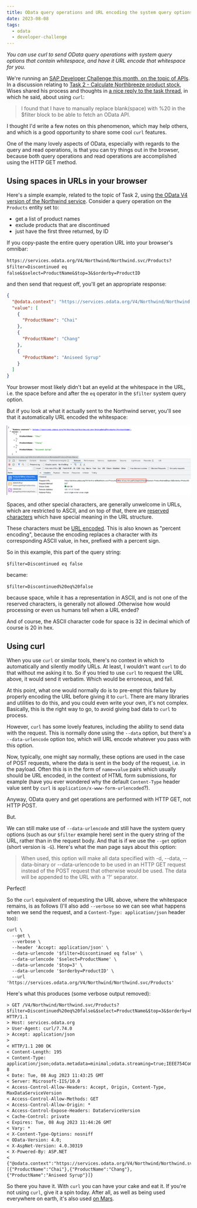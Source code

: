 ```yaml
---
title: OData query operations and URL encoding the system query options with curl
date: 2023-08-08
tags:
  - odata
  - developer-challenge
---
```

_You can use curl to send OData query operations with system query options that contain whitespace, and have it URL encode that whitespace for you._

We're running an [SAP Developer Challenge this month, on the topic of APIs](https://blogs.sap.com/2023/08/01/sap-developer-challenge-apis/). In a discussion relating to [Task 2 - Calculate Northbreeze product stock](https://groups.community.sap.com/t5/application-development/sap-developer-challenge-apis-task-2-calculate-northbreeze/td-p/277325), Wises shared his process and thoughts in [a nice reply to the task thread](https://groups.community.sap.com/t5/application-development/sap-developer-challenge-apis-task-2-calculate-northbreeze/m-p/277635/highlight/true#M2656), in which he said, about using `curl`:

> I found that I have to manually replace blank(space) with %20 in the $filter block to be able to fetch an OData API.

I thought I'd write a few notes on this phenomenon, which may help others, and which is a good opportunity to share some cool `curl` features.

One of the many lovely aspects of OData, especially with regards to the query and read operations, is that you can try things out in the browser, because both query operations and read operations are accomplished using the HTTP GET method.

## Using spaces in URLs in your browser

Here's a simple example, related to the topic of Task 2, using [the OData V4 version of the Northwind service](https://services.odata.org/V4/Northwind/Northwind.svc/). Consider a query operation on the `Products` entity set to:

* get a list of product names
* exclude products that are discontinued
* just have the first three returned, by ID

If you copy-paste the entire query operation URL into your browser's omnibar:

`https://services.odata.org/V4/Northwind/Northwind.svc/Products?$filter=Discontinued eq false&$select=ProductName&$top=3&$orderby=ProductID`

and then send that request off, you'll get an appropriate response:

```json
{
  "@odata.context": "https://services.odata.org/V4/Northwind/Northwind.svc/$metadata#Products(ProductName)",
  "value": [
    {
      "ProductName": "Chai"
    },
    {
      "ProductName": "Chang"
    },
    {
      "ProductName": "Aniseed Syrup"
    }
  ]
}
```

Your browser most likely didn't bat an eyelid at the whitespace in the URL, i.e. the space before and after the `eq` operator in the `$filter` system query option.

But if you look at what it actually sent to the Northwind server, you'll see that it automatically URL encoded the whitespace:

![Chrome Dev Tools URL encoding](/images/2023/08/chrome-dev-tools-urlencoding.png)

Spaces, and other special characters, are generally unwelcome in URLs, which are restricted to ASCII, and on top of that, there are [reserved characters](https://en.wikipedia.org/wiki/URL_encoding#Reserved_characters) which have special meaning in the URL structure. 

These characters must be [URL encoded](https://en.wikipedia.org/wiki/URL_encoding). This is also known as "percent encoding", because the encoding replaces a character with its corresponding ASCII value, in hex, prefixed with a percent sign.

So in this example, this part of the query string:

`$filter=Discontinued eq false`

became:

`$filter=Discontinued%20eq%20false`

because space, while it has a representation in ASCII, and is not one of the reserved characters, is generally not allowed .Otherwise how would processing or even us humans tell when a URL ended?

And of course, the ASCII character code for space is 32 in decimal which of course is 20 in hex.

## Using curl

When you use `curl` or similar tools, there's no context in which to automatically and silently modify URLs. At least, I wouldn't want `curl` to do that without me asking it to. So if you tried to use `curl` to request the URL above, it would send it verbatim. Which would be erroneous, and fail.

At this point, what one would normally do is to pre-empt this failure by properly encoding the URL before giving it to `curl`. There are many libraries and utilities to do this, and you could even write your own, it's not complex. Basically, this is the right way to go, to avoid giving bad data to `curl` to process.

However, `curl` has some lovely features, including the ability to send data with the request. This is normally done using the `--data` option, but there's a `--data-urlencode` option too, which will URL encode whatever you pass with this option.

Now, typically, one might say normally, these options are used in the case of POST requests, where the data is sent in the body of the request, i.e. in the payload. Often this is in the form of `name=value` pairs which usually should be URL encoded, in the context of HTML form submissions, for example (have you ever wondered why the default `Content-Type` header value sent by `curl` is `application/x-www-form-urlencoded`?).

Anyway, OData query and get operations are performed with HTTP GET, not HTTP POST. 

But.

We can still make use of `--data-urlencode` and still have the system query options (such as our `$filter` example here) sent in the query string of the URL, rather than in the request body. And that is if we use the `--get` option (short version is `-G`). Here's what the man page says about this option:

> When used, this option will make all data specified with -d, --data, --data-binary or --data-urlencode to be used in an HTTP GET request instead of the POST request that otherwise would be used. The data will be appended to the URL with a '?' separator.

Perfect!

So the `curl` equivalent of requesting the URL above, where the whitespace remains, is as follows (I'll also add `--verbose` so we can see what happens when we send the request, and a `Content-Type: application/json` header too):

```shell
curl \
  --get \
  --verbose \
  --header 'Accept: application/json' \
  --data-urlencode '$filter=Discontinued eq false' \
  --data-urlencode '$select=ProductName' \
  --data-urlencode '$top=3' \
  --data-urlencode '$orderby=ProductID' \
  --url 'https://services.odata.org/V4/Northwind/Northwind.svc/Products'
```

Here's what this produces (some verbose output removed):


```shell
> GET /V4/Northwind/Northwind.svc/Products?$filter=Discontinued%20eq%20false&$select=ProductName&$top=3&$orderby=ProductID HTTP/1.1
> Host: services.odata.org
> User-Agent: curl/7.74.0
> Accept: application/json
> 
< HTTP/1.1 200 OK
< Content-Length: 195
< Content-Type: application/json;odata.metadata=minimal;odata.streaming=true;IEEE754Compatible=false;charset=utf-8
< Date: Tue, 08 Aug 2023 11:43:25 GMT
< Server: Microsoft-IIS/10.0
< Access-Control-Allow-Headers: Accept, Origin, Content-Type, MaxDataServiceVersion
< Access-Control-Allow-Methods: GET
< Access-Control-Allow-Origin: *
< Access-Control-Expose-Headers: DataServiceVersion
< Cache-Control: private
< Expires: Tue, 08 Aug 2023 11:44:26 GMT
< Vary: *
< X-Content-Type-Options: nosniff
< OData-Version: 4.0;
< X-AspNet-Version: 4.0.30319
< X-Powered-By: ASP.NET
< 
{"@odata.context":"https://services.odata.org/V4/Northwind/Northwind.svc/$metadata#Products(ProductName)","value":[{"ProductName":"Chai"},{"ProductName":"Chang"},{"ProductName":"Aniseed Syrup"}]}
```

So there you have it. With `curl` you can have your cake and eat it. If you're not using `curl`, give it a spin today. After all, as well as being used everywhere on earth, it's also used [on Mars](https://youtu.be/Ic37FI351G4?t=127).
